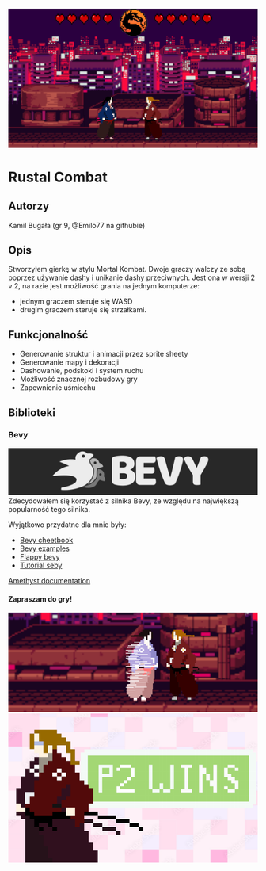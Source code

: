 ![](md_assets/main_photo.png)

# Rustal Combat

## Autorzy
Kamil Bugała (gr 9, @Emilo77 na githubie)

## Opis

Stworzyłem gierkę w stylu Mortal Kombat.
Dwoje graczy walczy ze sobą poprzez używanie dashy i unikanie dashy przeciwnych.
Jest ona w wersji 2 v 2, na razie jest możliwość grania na jednym komputerze:
- jednym graczem steruje się WASD
- drugim graczem steruje się strzałkami.

## Funkcjonalność
- Generowanie struktur i animacji przez sprite sheety
- Generowanie mapy i dekoracji
- Dashowanie, podskoki i system ruchu
- Możliwość znacznej rozbudowy gry
- Zapewnienie uśmiechu

## Biblioteki
### Bevy
<a href="https://bevyengine.org/" rel="yolo">![](md_assets/bevy.png)<a/>
Zdecydowałem się korzystać z silnika Bevy, ze względu na największą popularność tego silnika.

Wyjątkowo przydatne dla mnie były:
- [Bevy cheetbook](https://bevy-cheatbook.github.io/)
- [Bevy examples](https://github.com/bevyengine/bevy/tree/latest/examples#examples)
- [Flappy bevy](https://www.youtube.com/watch?v=Qjc0V58lB7A)
- [Tutorial seby](https://dev.to/sbelzile/rust-platformer-part-1-bevy-and-ecs-2pci)

[Amethyst documentation](https://book.amethyst.rs/book/stable/)



#### Zapraszam do gry!

<a href="https://bevyengine.org/" rel="yolo">![](md_assets/combat.png)<a/>
<a href="https://bevyengine.org/" rel="yolo">![](md_assets/p2_win.png)<a/>

  